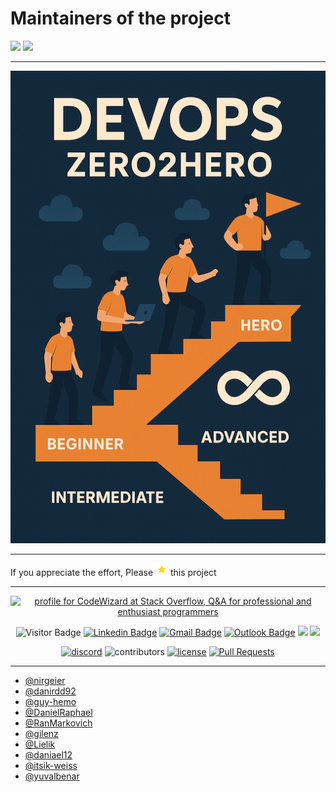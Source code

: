 # Maintainers of the project

  <img src="https://img.shields.io/github/forks/nirgeier/DevOps-Zero2Hero?style=social">&nbsp;<img src="https://img.shields.io/github/stars/nirgeier/DevOps-Zero2Hero?style=social">

---

![](resources/images/cover.png)

---

If you appreciate the effort, Please <img src="https://raw.githubusercontent.com/nirgeier/labs-assets/main/assets/images/star.png" height="20px"> this project

---
<div align="center">
    <a href="https://stackoverflow.com/users/1755598/codewizard"><img src="https://stackoverflow.com/users/flair/1755598.png" height="50" alt="profile for CodeWizard at Stack Overflow, Q&amp;A for professional and enthusiast programmers" title="profile for CodeWizard at Stack Overflow, Q&amp;A for professional and enthusiast programmers"></a>
  
  ![Visitor Badge](https://visitor-badge.laobi.icu/badge?page_id=nirgeier)
  [![Linkedin Badge](https://img.shields.io/badge/-nirgeier-blue?style=flat&logo=Linkedin&logoColor=white&link=https://www.linkedin.com/in/nirgeier/)](https://www.linkedin.com/in/nirgeier/) 
  [![Gmail Badge](https://img.shields.io/badge/-nirgeier@gmail.com-fcc624?style=flat&logo=Gmail&logoColor=red&link=mailto:nirgeier@gmail.com)](mailto:nirgeier@gmail.com) [![Outlook Badge](https://img.shields.io/badge/-nirg@codewizard.co.il-fcc624?style=flat&logo=microsoftoutlook&logoColor=blue&link=mailto:nirg@codewizard.co.il)](mailto:nirg@codewizard.co.il) 
  <img src="https://img.shields.io/github/followers/nirgeier?style=social">
  <img src="https://img.shields.io/github/stars/nirgeier?style=social">
  
  <a href="https://discord.gg/U6xW23Ss"><img src="https://img.shields.io/badge/discord-7289da.svg?style=plastic&logo=discord" alt="discord" style="height: 20px;"></a>
  <img src="https://img.shields.io/github/contributors-anon/nirgeier/DevOps-Zero2Hero?color=yellow&style=plastic" alt="contributors" style="height: 20px;"></a>
  <a href="https://opensource.org/licenses/Apache-2.0"><img src="https://img.shields.io/badge/apache%202.0-blue.svg?style=plastic&label=license" alt="license" style="height: 20px;"></a>
  <a href="https://github.com/nirgeier/DevOps-Zero2Hero/pulls"><img src="https://img.shields.io/github/issues-pr/nirgeier/DevOps-Zero2Hero?style=plastic&logo=pr" alt="Pull Requests" style="height: 20px;"></a> 

</div>

---
- [@nirgeier](https://github.com/nirgeier)
- [@danirdd92](https://github.com/danirdd92)
- [@guy-hemo](https://github.com/guy-hemo)
- [@DanielRaphael](https://github.com/daniael12)
- [@RanMarkovich](https://github.com/RanMarkovich)
- [@gilenz](https://github.com/gilenz)
- [@Lielik](https://github.com/Lielik)
- [@daniael12](https://github.com/daniael12)
- [@itsik-weiss](https://github.com/itsik-weiss)
- [@yuvalbenar](https://github.com/yuvalbenar)

